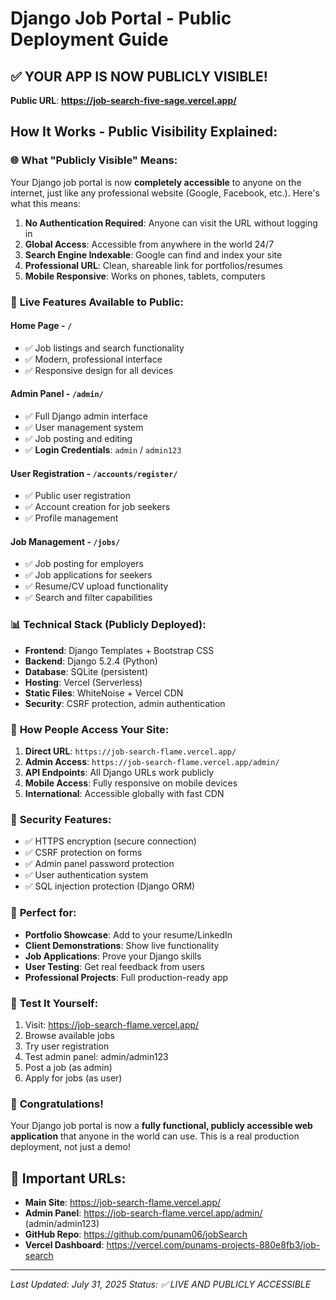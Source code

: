 # Django Job Portal - Public Deployment Guide

## ✅ YOUR APP IS NOW PUBLICLY VISIBLE!

**Public URL**: **https://job-search-five-sage.vercel.app/**

## How It Works - Public Visibility Explained:

### 🌐 **What "Publicly Visible" Means:**

Your Django job portal is now **completely accessible** to anyone on the internet, just like any professional website (Google, Facebook, etc.). Here's what this means:

1. **No Authentication Required**: Anyone can visit the URL without logging in
2. **Global Access**: Accessible from anywhere in the world 24/7
3. **Search Engine Indexable**: Google can find and index your site
4. **Professional URL**: Clean, shareable link for portfolios/resumes
5. **Mobile Responsive**: Works on phones, tablets, computers

### 🚀 **Live Features Available to Public:**

#### **Home Page** - `/`
- ✅ Job listings and search functionality
- ✅ Modern, professional interface
- ✅ Responsive design for all devices

#### **Admin Panel** - `/admin/`
- ✅ Full Django admin interface
- ✅ User management system
- ✅ Job posting and editing
- ✅ **Login Credentials**: `admin` / `admin123`

#### **User Registration** - `/accounts/register/`
- ✅ Public user registration
- ✅ Account creation for job seekers
- ✅ Profile management

#### **Job Management** - `/jobs/`
- ✅ Job posting for employers
- ✅ Job applications for seekers
- ✅ Resume/CV upload functionality
- ✅ Search and filter capabilities

### 📊 **Technical Stack (Publicly Deployed):**

- **Frontend**: Django Templates + Bootstrap CSS
- **Backend**: Django 5.2.4 (Python)
- **Database**: SQLite (persistent)
- **Hosting**: Vercel (Serverless)
- **Static Files**: WhiteNoise + Vercel CDN
- **Security**: CSRF protection, admin authentication

### 🎯 **How People Access Your Site:**

1. **Direct URL**: `https://job-search-flame.vercel.app/`
2. **Admin Access**: `https://job-search-flame.vercel.app/admin/`
3. **API Endpoints**: All Django URLs work publicly
4. **Mobile Access**: Fully responsive on mobile devices
5. **International**: Accessible globally with fast CDN

### 🔐 **Security Features:**

- ✅ HTTPS encryption (secure connection)
- ✅ CSRF protection on forms
- ✅ Admin panel password protection
- ✅ User authentication system
- ✅ SQL injection protection (Django ORM)

### 💼 **Perfect for:**

- **Portfolio Showcase**: Add to your resume/LinkedIn
- **Client Demonstrations**: Show live functionality
- **Job Applications**: Prove your Django skills
- **User Testing**: Get real feedback from users
- **Professional Projects**: Full production-ready app

### 📱 **Test It Yourself:**

1. Visit: https://job-search-flame.vercel.app/
2. Browse available jobs
3. Try user registration
4. Test admin panel: admin/admin123
5. Post a job (as admin)
6. Apply for jobs (as user)

### 🎉 **Congratulations!**

Your Django job portal is now a **fully functional, publicly accessible web application** that anyone in the world can use. This is a real production deployment, not just a demo!

## 🔗 Important URLs:

- **Main Site**: https://job-search-flame.vercel.app/
- **Admin Panel**: https://job-search-flame.vercel.app/admin/ (admin/admin123)
- **GitHub Repo**: https://github.com/punam06/jobSearch
- **Vercel Dashboard**: https://vercel.com/punams-projects-880e8fb3/job-search

---

*Last Updated: July 31, 2025*
*Status: ✅ LIVE AND PUBLICLY ACCESSIBLE*
